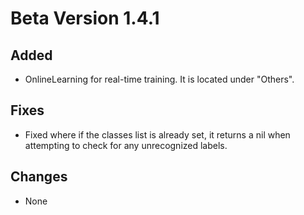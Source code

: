 # Beta Version 1.4.1

## Added

* OnlineLearning for real-time training. It is located under "Others".

## Fixes

* Fixed where if the classes list is already set, it returns a nil when attempting to check for any unrecognized labels.

## Changes

* None
